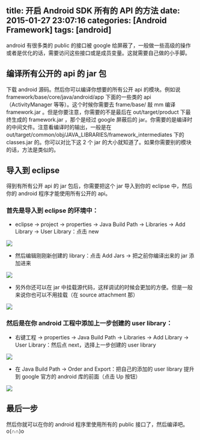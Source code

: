 title: 开启 Android SDK 所有的 API 的方法
date: 2015-01-27 23:07:16
categories: [Android Framework]
tags: [android]
---

android 有很多类的 public 的接口被 google 给屏蔽了，一般做一些高级的操作或者是优化的话，需要访问这些接口或是成员变量。这就需要自己做的小手脚。

## 编译所有公开的 api 的 jar 包

下载 android 源码。然后你可以编译你想要的所有公开 api 的模块。例如说 framework/base/core/java/android/app 下面的一些类的 api（ActivityManager 等等）。这个时候你需要去 frame/base/ 敲 mm 编译 framework.jar 。但是你要注意，你需要的不是最后在 out/target/product 下最终生成的 framework.jar ，那个是经过 google 屏蔽后的 jar。你需要的是编译时的中间文件。注意看编译时的输出，一般是在 out/target/common/obj/JAVA_LIBRARIES/framework_intermediates 下的 classes.jar 的。你可以对比下这 2 个 jar 的大小就知道了。如果你需要别的模块的话，方法是类似的。

## 导入到 eclipse

得到有所有公开 api 的 jar 包后，你需要把这个 jar 导入到你的 eclipse 中，然后你的 android 程序才能使用所有公开的 api。

###  首先是导入到 eclipse 的环境中： 
* eclipse -> project -> properties -> Java Build Path -> Libraries -> Add Library -> User Library：点击 new 

![](http://7u2hy4.com1.z0.glb.clouddn.com/android/use-hide-api/1.png)

* 然后编辑刚刚新创建的 library：点击 Add Jars -> 把之前你编译出来的 jar 添加进来

![](http://7u2hy4.com1.z0.glb.clouddn.com/android/use-hide-api/2.png)

* 另外你还可以在 jar 中挂载源代码，这样调试的时候会更加的方便。但是一般来说你也可以不用挂载（在 source  attachment 那）

![](http://7u2hy4.com1.z0.glb.clouddn.com/android/use-hide-api/3.png)

### 然后是在你 android 工程中添加上一步创建的 user library：
* 右键工程 -> properties -> Java Build Path -> Libraries -> Add Library -> User Library：然后点 next，选择上一步创建的 user library

![](http://7u2hy4.com1.z0.glb.clouddn.com/android/use-hide-api/4.png)

* 在 Java Build Path -> Order and Export：把自己的添加的 user library 提升到 google 官方的 android 库的前面（点击 Up 按钮）

![](http://7u2hy4.com1.z0.glb.clouddn.com/android/use-hide-api/5.png)

## 最后一步

然后你就可以在你的 android 程序里使用所有的 public 接口了，然后编译吧。 o(∩∩)o

